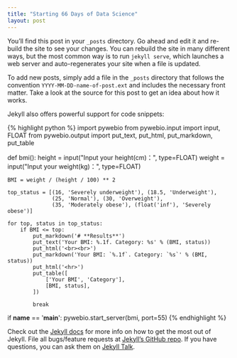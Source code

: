 ```yaml
---
title: "Starting 66 Days of Data Science"
layout: post
---
```


You’ll find this post in your `_posts` directory. Go ahead and edit it and re-build the site to see your changes. You can rebuild the site in many different ways, but the most common way is to run `jekyll serve`, which launches a web server and auto-regenerates your site when a file is updated.


To add new posts, simply add a file in the `_posts` directory that follows the convention `YYYY-MM-DD-name-of-post.ext` and includes the necessary front matter. Take a look at the source for this post to get an idea about how it works.

Jekyll also offers powerful support for code snippets:

{% highlight python %}
import pywebio
from pywebio.input import input, FLOAT
from pywebio.output import put_text, put_html, put_markdown, put_table

def bmi():
    height = input("Input your height(cm)：", type=FLOAT)
    weight = input("Input your weight(kg)：", type=FLOAT)

    BMI = weight / (height / 100) ** 2

    top_status = [(16, 'Severely underweight'), (18.5, 'Underweight'),
                  (25, 'Normal'), (30, 'Overweight'),
                  (35, 'Moderately obese'), (float('inf'), 'Severely obese')]

    for top, status in top_status:
        if BMI <= top:
            put_markdown('# **Results**')
            put_text('Your BMI: %.1f. Category: %s' % (BMI, status))
            put_html('<br><br>')
            put_markdown('Your BMI: `%.1f`. Category: `%s`' % (BMI, status))
            put_html('<hr>')
            put_table([
                ['Your BMI', 'Category'],
                [BMI, status],
            ])

            break

if __name__ == '__main__':
    pywebio.start_server(bmi, port=55)
{% endhighlight %}

Check out the [Jekyll docs][jekyll-docs] for more info on how to get the most out of Jekyll. File all bugs/feature requests at [Jekyll’s GitHub repo][jekyll-gh]. If you have questions, you can ask them on [Jekyll Talk][jekyll-talk].

[jekyll-docs]: http://jekyllrb.com/docs/home
[jekyll-gh]:   https://github.com/jekyll/jekyll
[jekyll-talk]: https://talk.jekyllrb.com/
